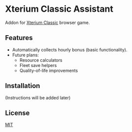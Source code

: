 # Xterium Classic Assistant

Addon for [Xterium Classic](https://classic.xterium.com) browser game.

## Features
- Automatically collects hourly bonus (basic functionality).
- Future plans:
    - Resource calculators
    - Fleet save helpers
    - Quality-of-life improvements

## Installation
(Instructions will be added later)

## License
[MIT](LICENSE)